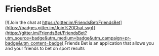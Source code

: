 # FriendsBet

[![Join the chat at https://gitter.im/FriendsBet/FriendsBet](https://badges.gitter.im/Join%20Chat.svg)](https://gitter.im/FriendsBet/FriendsBet?utm_source=badge&utm_medium=badge&utm_campaign=pr-badge&utm_content=badge)
Friends Bet is an application that allows you and your friends to bet on sport results
